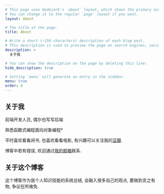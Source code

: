 ```yaml
---
# This page uses Hydejack's `about` layout, which shows the primary author's picture and about text at the top.
# You can change it to the regular `page` layout if you want.
layout: about

# The title of the page.
title: About

# Write a short (~150 characters) description of each blog post.
# This description is used to preview the page on search engines, social media, etc.
description: >
  关于我

# You can show the description on the page by deleting this line:
hide_description: true

# Setting `menu` will generate an entry in the sidebar.
menu: true
order: 4
---
```



## 关于我
前端开发人员, 偶尔也写写后端

熟悉函数式编程面向对象编程ª

平时喜欢看看闲书, 也喜欢看看电影, 有兴趣可以关注我的[豆瓣](https://www.douban.com/people/184603717/).

博客中若有错误, 欢迎通过[我的邮箱](mailto:jituanlin@gmail.com)联系.

## 关于这个博客

这个博客作为我个人知识技能的系统总结, 会融入很多自己的观点, 要做到言之有物, 争议在所难免.
